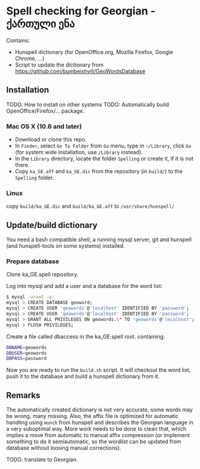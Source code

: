 
# Spell checking for Georgian - ქართული ენა #

Contains:

- Hunspell dictionary (for OpenOffice.org, Mozilla Firefox, Google Chrome, ...)
- Script to update the dictionary from https://github.com/bumbeishvili/GeoWordsDatabase

## Installation ##

TODO: How to install on other systems
TODO: Automatically build OpenOffice/Firefox/... package.

### Mac OS X (10.6 and later) ###

- Download or clone this repo.
- In `Finder`, select `Go To Folder` from `Go` menu, type in `~/Library`, click
  `Go` (for system wide installation, use `/Library` instead).
- In the `Library` directory, locate the folder `Spelling` or create it, if it is not there.
- Copy `ka_GE.aff` and `ka_GE.dic` from the repository (in `build/`) to the `Spelling` folder.

### Linux ###

copy `build/ka_GE.dic` and `build/ka_GE.aff` to `/usr/share/hunspell/`


## Update/build dictionary ##

You need a bash compatible shell, a running mysql server, git and hunspell (and
hunspell-tools on some systems) installed.

### Prepare database ###

Clone ka_GE.spell repository.

Log into mysql and add a user and a database for the word list:

```bash
$ mysql -uroot -p
mysql > CREATE DATABASE geoword;
mysql > CREATE USER 'geowords'@'localhost' IDENTIFIED BY 'password';
mysql > CREATE USER 'geowords'@'localhost' IDENTIFIED BY 'password';
mysql > GRANT ALL PRIVILEGES ON geowords.\* TO 'geowords'@'localhost'; 
mysql > FLUSH PRIVILEGES;
```

Create a file called dbaccess in the ka\_GE.spell root.
containing:

```bash
DBNAME=geowords
DBUSER=geowords
DBPASS=password
```

Now you are ready to run the `build.sh` script. It will checkout the word list,
push it to the database and build a hunspell dictionary from it.

## Remarks ##

The automatically created dictionary is not very accurate, some words may be wrong,
many missing. Also, the affix file is optimized for automatic handling using
`munch` from hunspell and describes the Georgian language in a very suboptimal
way. More work needs to be done to clean that, which implies a move from
automatic to manual affix compression (or implement something to do it
semiautomatic, so the wordlist can be updated from database without loosing
manual corrections).

TODO: translate to Georgian.
